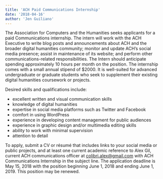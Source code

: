 ```yaml
---
title: 'ACH Paid Communications Internship'
date: '2018-04-16'
author: 'Jen Guiliano'
---
```

The Association for Computers and the Humanities seeks applicants for a paid Communications internship. The intern will work with the ACH Executive to write blog posts and announcements about ACH and the broader digital humanities community; monitor and update ACH’s social media presence; assist in maintenance of its website; and perform other communications-related responsibilities. The Intern should anticipate spending approximately 10 hours per month on the position. The internship comes with a small annual stipend of $2000. It is well-suited for advanced undergraduate or graduate students who seek to supplement their existing digital humanities coursework or projects. 

Desired skills and qualifications include:

- excellent written and visual communication skills
- knowledge of digital humanities
- expertise in social media platforms such as Twitter and Facebook
- comfort in using WordPress
- experience in developing content management for public audiences 
- experience in graphic design and/or multimedia editing skills
- ability to work with minimal supervision
- attention to detail

To apply, submit a CV or résumé that includes links to your social media or public projects, and at least one current academic reference to Alex Gil, current ACH communications officer at [colibri.alex@gmail.com](mailto:colibri.alex@gmail.com) with ACH Communications Internship in the subject line. The application deadline is May 15, 2018 with the position beginning June 1, 2018 and ending June 1, 2019. This position may be renewed.